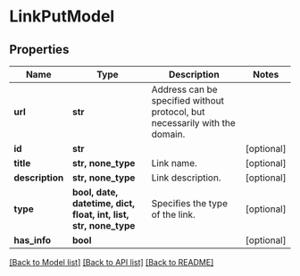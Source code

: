 # LinkPutModel


## Properties
Name | Type | Description | Notes
------------ | ------------- | ------------- | -------------
**url** | **str** | Address can be specified without protocol, but necessarily with the domain. | 
**id** | **str** |  | [optional] 
**title** | **str, none_type** | Link name. | [optional] 
**description** | **str, none_type** | Link description. | [optional] 
**type** | **bool, date, datetime, dict, float, int, list, str, none_type** | Specifies the type of the link. | [optional] 
**has_info** | **bool** |  | [optional] 

[[Back to Model list]](../README.md#documentation-for-models) [[Back to API list]](../README.md#documentation-for-api-endpoints) [[Back to README]](../README.md)


